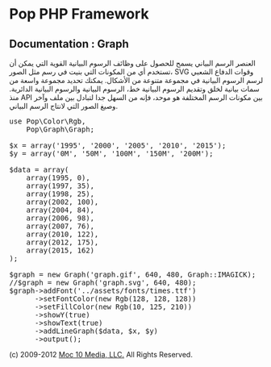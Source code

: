 Pop PHP Framework
=================

Documentation : Graph
---------------------

العنصر الرسم البياني يسمح للحصول على وظائف الرسوم البيانية القوية التي يمكن أن تستخدم أي من المكونات التي بنيت في رسم مثل الصور، SVG وقوات الدفاع الشعبي لرسم الرسوم البيانية في مجموعة متنوعة من الأشكال. يمكنك تحديد مجموعة واسعة من سمات بيانية لخلق وتقديم الرسوم البيانية خط، الرسوم البيانية والرسوم البيانية الدائرية. منذ API بين مكونات الرسم المختلفة هو موحد، فإنه من السهل جدا لتبادل بين ملف وآخر وصيغ الصور التي لانتاج الرسم البياني.


<pre>
use Pop\Color\Rgb,
    Pop\Graph\Graph;

$x = array('1995', '2000', '2005', '2010', '2015');
$y = array('0M', '50M', '100M', '150M', '200M');

$data = array(
    array(1995, 0),
    array(1997, 35),
    array(1998, 25),
    array(2002, 100),
    array(2004, 84),
    array(2006, 98),
    array(2007, 76),
    array(2010, 122),
    array(2012, 175),
    array(2015, 162)
);

$graph = new Graph('graph.gif', 640, 480, Graph::IMAGICK);
//$graph = new Graph('graph.svg', 640, 480);
$graph->addFont('../assets/fonts/times.ttf')
      ->setFontColor(new Rgb(128, 128, 128))
      ->setFillColor(new Rgb(10, 125, 210))
      ->showY(true)
      ->showText(true)
      ->addLineGraph($data, $x, $y)
      ->output();
</pre>

(c) 2009-2012 [Moc 10 Media, LLC.](http://www.moc10media.com) All Rights Reserved.
